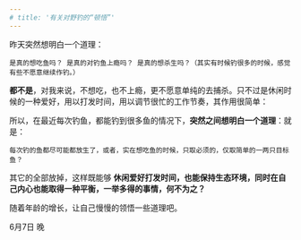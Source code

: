 ```yaml
---
# title: '有关对野钓的“顿悟”'
---
```

 
昨天突然想明白一个道理：
```
是真的想吃鱼吗？ 是真的对钓鱼上瘾吗？ 是真的想杀生吗？（其实有时候钓很多的时候，感觉有些不愿意继续作钓。）
```
__都不是__，对我来说，不想吃，也不上瘾，更不愿意单纯的去捕杀。只不过是休闲时候的一种爱好，用以打发时间，用以调节很忙的工作节奏，其作用很简单：  

所以，在最近每次钓鱼，都能钓到很多鱼的情况下，__突然之间想明白一个道理__：就是：
```
每次钓的鱼都尽可能都放生了，或者，实在想吃鱼的时候，只取必须的，仅取简单的一两只目标鱼？
```
其它的全部放掉，这样既能够 __休闲爱好打发时间，也能保持生态环境，同时在自己内心也能取得一种平衡，一举多得的事情，何不为之？__

随着年龄的增长，让自己慢慢的领悟一些道理吧。

6月7日 晚